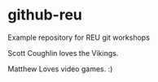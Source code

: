# github-reu
Example repository for REU git workshops

Scott Coughlin loves the Vikings.

Matthew Loves video games.
:)
